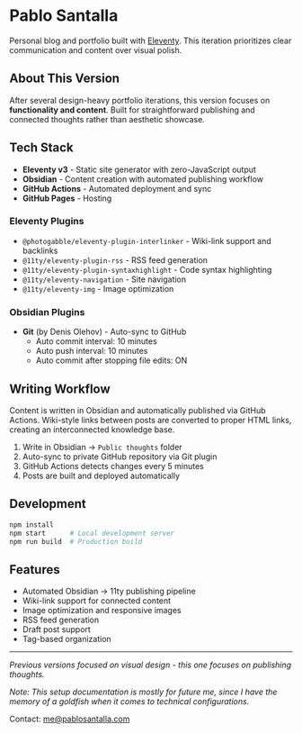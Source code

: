 # Pablo Santalla

Personal blog and portfolio built with [Eleventy](https://www.11ty.dev/). This iteration prioritizes clear communication and content over visual polish.

## About This Version

After several design-heavy portfolio iterations, this version focuses on **functionality and content**. Built for straightforward publishing and connected thoughts rather than aesthetic showcase.

## Tech Stack

- **Eleventy v3** - Static site generator with zero-JavaScript output
- **Obsidian** - Content creation with automated publishing workflow
- **GitHub Actions** - Automated deployment and sync
- **GitHub Pages** - Hosting

### Eleventy Plugins

- `@photogabble/eleventy-plugin-interlinker` - Wiki-link support and backlinks
- `@11ty/eleventy-plugin-rss` - RSS feed generation
- `@11ty/eleventy-plugin-syntaxhighlight` - Code syntax highlighting
- `@11ty/eleventy-navigation` - Site navigation
- `@11ty/eleventy-img` - Image optimization

### Obsidian Plugins

- **Git** (by Denis Olehov) - Auto-sync to GitHub
  - Auto commit interval: 10 minutes
  - Auto push interval: 10 minutes
  - Auto commit after stopping file edits: ON

## Writing Workflow

Content is written in Obsidian and automatically published via GitHub Actions. Wiki-style links between posts are converted to proper HTML links, creating an interconnected knowledge base.

1. Write in Obsidian → `Public thoughts` folder
2. Auto-sync to private GitHub repository via Git plugin
3. GitHub Actions detects changes every 5 minutes
4. Posts are built and deployed automatically

## Development

```bash
npm install
npm start      # Local development server
npm run build  # Production build
```

## Features

- Automated Obsidian → 11ty publishing pipeline
- Wiki-link support for connected content
- Image optimization and responsive images
- RSS feed generation
- Draft post support
- Tag-based organization

---

*Previous versions focused on visual design - this one focuses on publishing thoughts.*

*Note: This setup documentation is mostly for future me, since I have the memory of a goldfish when it comes to technical configurations.*

Contact: [me@pablosantalla.com](mailto:me@pablosantalla.com)

